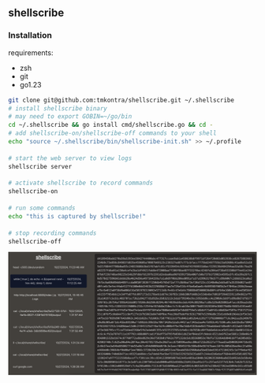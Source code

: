 ## shellscribe

### Installation

requirements:

- zsh
- git
- go1.23

```sh
git clone git@github.com:tmkontra/shellscribe.git ~/.shellscribe
# install shellscribe binary
# may need to export GOBIN=~/go/bin
cd ~/.shellscribe && go install cmd/shellscribe.go && cd -
# add shellscribe-on/shellscribe-off commands to your shell
echo "source ~/.shellscribe/bin/shellscribe-init.sh" >> ~/.profile

# start the web server to view logs
shellscribe server

# activate shellscribe to record commands
shellscribe-on

# run some commands
echo "this is captured by shellscribe!"

# stop recording commands
shellscribe-off
```

![image](/docs/images/shellscribe-server.png)
